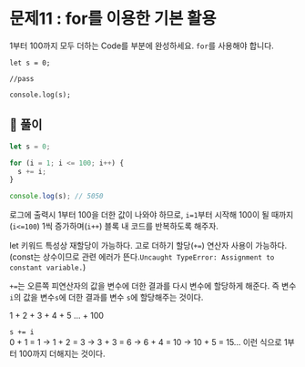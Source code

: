 # 문제11 : for를 이용한 기본 활용

1부터 100까지 모두 더하는 Code를 <pass> 부분에 완성하세요. `for`를 사용해야 합니다.

```JS
let s = 0;

//pass

console.log(s);
```

## 📝 풀이

```js
let s = 0;

for (i = 1; i <= 100; i++) {
  s += i;
}

console.log(s); // 5050
```

로그에 출력시 1부터 100을 더한 값이 나와야 하므로, `i=1`부터 시작해 100이 될 때까지(`i<=100`) 1씩 증가하며(`i++`) 블록 내 코드를 반복하도록 해주자.

let 키워드 특성상 재할당이 가능하다. 고로 더하기 할당(`+=`) 연산자 사용이 가능하다.(const는 상수이므로 관련 에러가 뜬다.`Uncaught TypeError: Assignment to constant variable.`)

`+=`는 오른쪽 피연산자의 값을 변수에 더한 결과를 다시 변수에 할당하게 해준다. 즉 변수`i`의 값을 변수`s`에 더한 결과를 변수 `s`에 할당해주는 것이다.

1 + 2 + 3 + 4 + 5 ... + 100

`s += i` <br>
0 + 1 = 1 -> 1 + 2 = 3 -> 3 + 3 = 6 -> 6 + 4 = 10 -> 10 + 5 = 15... 이런 식으로 1부터 100까지 더해지는 것이다.
